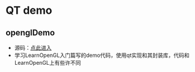 # QT demo
## openglDemo
- 源码：[点此进入](https://github.com/laugh1223/QTDemo/tree/main/openglDemo)
- 学习LearnOpenGL入门篇写的demo代码，使用qt实现和其封装库，代码和LearnOpenGL上有些许不同
